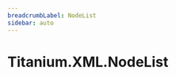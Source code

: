 ```yaml
---
breadcrumbLabel: NodeList
sidebar: auto
---
```


# Titanium.XML.NodeList

<ProxySummary/>

<ApiDocs/>
